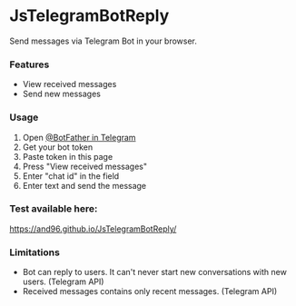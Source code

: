 # JsTelegramBotReply
Send messages via Telegram Bot in your browser.

### Features
 - View received messages
 - Send new messages 

### Usage
1. Open [@BotFather in Telegram](https://telegram.me/BotFather)
2. Get your bot token
3. Paste token in this page
4. Press "View received messages" 
5. Enter "chat id" in the field
6. Enter text and send the message

### Test available here:
https://and96.github.io/JsTelegramBotReply/

### Limitations
 - Bot can reply to users. It can't never start new conversations with new users. (Telegram API)
 - Received messages contains only recent messages. (Telegram API)
